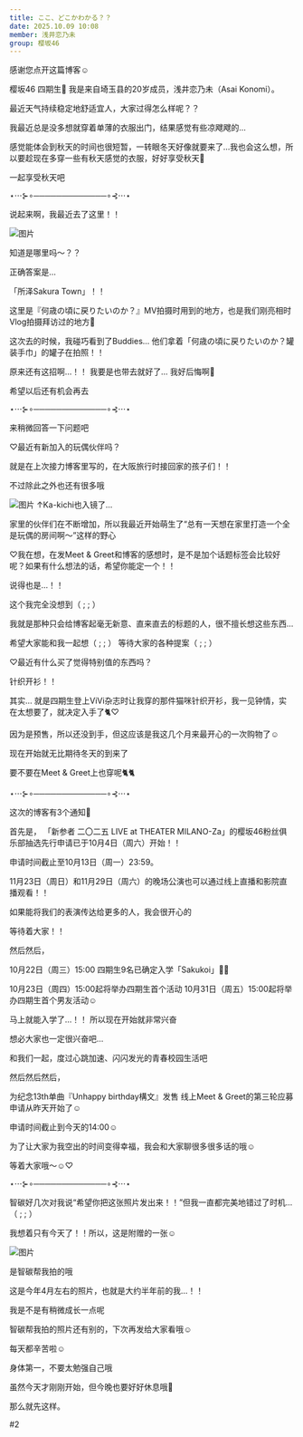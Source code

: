 ```yaml
---
title: ここ、どこかわかる？？
date: 2025.10.09 10:08
member: 浅井恋乃未
group: 樱坂46
---
```


感谢您点开这篇博客☺︎


樱坂46 四期生🌸
我是来自埼玉县的20岁成员，浅井恋乃未（Asai Konomi）。



最近天气持续稳定地舒适宜人，大家过得怎么样呢？？

我最近总是没多想就穿着单薄的衣服出门，结果感觉有些凉飕飕的…

感觉能体会到秋天的时间也很短暂，一转眼冬天好像就要来了…我也会这么想，所以要趁现在多穿一些有秋天感觉的衣服，好好享受秋天🍂

一起享受秋天吧



⋆⋅⋅⋅⊱∘─────────────∘⊰⋅⋅⋅⋆



说起来啊，我最近去了这里！！

![图片](https://sakurazaka46.com/files/14/diary/s46/blog/moblog/202510/mobTY1yY3.jpg)

知道是哪里吗〜？？


正确答案是…





「所泽Sakura Town」！！

这里是『何歳の頃に戻りたいのか？』MV拍摄时用到的地方，也是我们刚亮相时Vlog拍摄拜访过的地方🌸


这次去的时候，我碰巧看到了Buddies…
他们拿着「何歳の頃に戻りたいのか？罐装手巾」的罐子在拍照！！

原来还有这招啊…！！
我要是也带去就好了…
我好后悔啊🥫

希望以后还有机会再去



⋆⋅⋅⋅⊱∘─────────────∘⊰⋅⋅⋅⋆



来稍微回答一下问题吧




♡最近有新加入的玩偶伙伴吗？


就是在上次接力博客里写的，在大阪旅行时接回家的孩子们！！

不过除此之外也还有很多哦

![图片](https://sakurazaka46.com/files/14/diary/s46/blog/moblog/202510/mobw01qrt.jpg)
↑Ka-kichi也入镜了…

家里的伙伴们在不断增加，所以我最近开始萌生了“总有一天想在家里打造一个全是玩偶的房间啊〜”这样的野心




♡我在想，在发Meet & Greet和博客的感想时，是不是加个话题标签会比较好呢？如果有什么想法的话，希望你能定一个！！


说得也是…！！

这个我完全没想到（ ; ; ）

我就是那种只会给博客起毫无新意、直来直去的标题的人，很不擅长想这些东西…

希望大家能和我一起想（ ; ; ）
等待大家的各种提案（ ; ; ）




♡最近有什么买了觉得特别值的东西吗？


针织开衫！！

其实…
就是四期生登上ViVi杂志时让我穿的那件猫咪针织开衫，我一见钟情，实在太想要了，就决定入手了🐈♡

因为是预售，所以还没到手，但这应该是我这几个月来最开心的一次购物了☺︎

现在开始就无比期待冬天的到来了

要不要在Meet & Greet上也穿呢🐈🐈



⋆⋅⋅⋅⊱∘─────────────∘⊰⋅⋅⋅⋆



这次的博客有3个通知📢


首先是，
「新参者 二〇二五 LIVE at THEATER MILANO-Za」的樱坂46粉丝俱乐部抽选先行申请已于10月4日（周六）开始！！

申请时间截止至10月13日（周一）23:59。

11月23日（周日）和11月29日（周六）的晚场公演也可以通过线上直播和影院直播观看！！

如果能将我们的表演传达给更多的人，我会很开心的

等待着大家！！





然后然后，

10月22日（周三）15:00
四期生9名已确定入学「Sakukoi」🌸🏫

10月23日（周四）15:00起将举办四期生首个活动
10月31日（周五）15:00起将举办四期生首个男友活动☺︎

马上就能入学了…！！
所以现在开始就非常兴奋

想必大家也一定很兴奋吧…

和我们一起，度过心跳加速、闪闪发光的青春校园生活吧





然后然后然后，

为纪念13th单曲『Unhappy birthday構文』发售
线上Meet & Greet的第三轮应募申请从昨天开始了☺︎

申请时间截止到今天的14:00☺︎

为了让大家为我空出的时间变得幸福，我会和大家聊很多很多话的哦☺︎

等着大家哦〜☺︎♡



⋆⋅⋅⋅⊱∘─────────────∘⊰⋅⋅⋅⋆



智碳好几次对我说“希望你把这张照片发出来！！”但我一直都完美地错过了时机…（ ; ; ）

我想着只有今天了！！所以，这是附赠的一张☺︎

![图片](https://sakurazaka46.com/files/14/diary/s46/blog/moblog/202510/mob1988to.jpg)

是智碳帮我拍的哦

这是今年4月左右的照片，也就是大约半年前的我…！！

我是不是有稍微成长一点呢

智碳帮我拍的照片还有别的，下次再发给大家看哦☺︎





每天都辛苦啦☺︎

身体第一，不要太勉强自己哦

虽然今天才刚刚开始，但今晚也要好好休息哦💫

那么就先这样。



#2